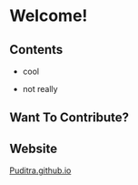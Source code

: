 # Welcome!

## Contents

* cool

* not really

## Want To Contribute?


## Website

<a href="puditra.github.io" >Puditra.github.io<a/>
